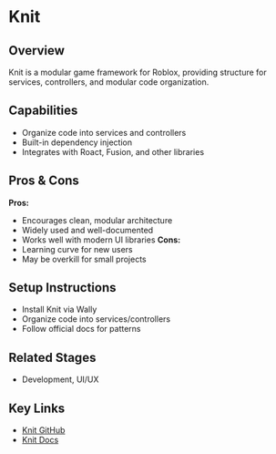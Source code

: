 # Knit

## Overview
Knit is a modular game framework for Roblox, providing structure for services, controllers, and modular code organization.

## Capabilities
- Organize code into services and controllers
- Built-in dependency injection
- Integrates with Roact, Fusion, and other libraries

## Pros & Cons
**Pros:**
- Encourages clean, modular architecture
- Widely used and well-documented
- Works well with modern UI libraries
**Cons:**
- Learning curve for new users
- May be overkill for small projects

## Setup Instructions
- Install Knit via Wally
- Organize code into services/controllers
- Follow official docs for patterns

## Related Stages
- Development, UI/UX 

## Key Links
- [Knit GitHub](https://github.com/Sleitnick/Knit)
- [Knit Docs](https://sleitnick.github.io/Knit/) 